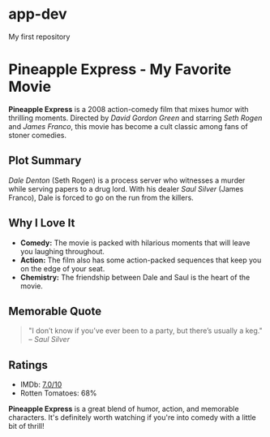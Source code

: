 # app-dev
My first repository
# Pineapple Express - My Favorite Movie

**Pineapple Express** is a 2008 action-comedy film that mixes humor with thrilling moments. Directed by *David Gordon Green* and starring *Seth Rogen* and *James Franco*, this movie has become a cult classic among fans of stoner comedies.

## Plot Summary
*Dale Denton* (Seth Rogen) is a process server who witnesses a murder while serving papers to a drug lord. With his dealer *Saul Silver* (James Franco), Dale is forced to go on the run from the killers.

## Why I Love It
- **Comedy:** The movie is packed with hilarious moments that will leave you laughing throughout.
- **Action:** The film also has some action-packed sequences that keep you on the edge of your seat.
- **Chemistry:** The friendship between Dale and Saul is the heart of the movie.

## Memorable Quote
> "I don’t know if you’ve ever been to a party, but there’s usually a keg." – *Saul Silver*

## Ratings
- IMDb: [7.0/10](https://www.imdb.com/title/tt0910936/)
- Rotten Tomatoes: 68%

**Pineapple Express** is a great blend of humor, action, and memorable characters. It's definitely worth watching if you're into comedy with a little bit of thrill!
